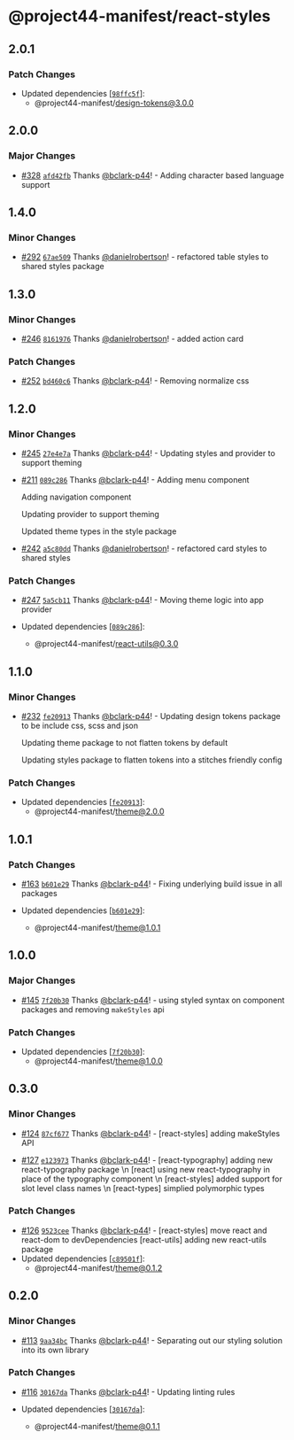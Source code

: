 # @project44-manifest/react-styles

## 2.0.1

### Patch Changes

- Updated dependencies
  [[`98ffc5f`](https://github.com/project44/manifest/commit/98ffc5f42e5d3dca06712f795c96cdd80a0b8bf6)]:
  - @project44-manifest/design-tokens@3.0.0

## 2.0.0

### Major Changes

- [#328](https://github.com/project44/manifest/pull/328)
  [`afd42fb`](https://github.com/project44/manifest/commit/afd42fbb4ea3598655ceac7d414e2cf203940c02)
  Thanks [@bclark-p44](https://github.com/bclark-p44)! - Adding character based language support

## 1.4.0

### Minor Changes

- [#292](https://github.com/project44/manifest/pull/292)
  [`67ae509`](https://github.com/project44/manifest/commit/67ae5097f56fe269b9925ddb4d17dcac755284c2)
  Thanks [@danielrobertson](https://github.com/danielrobertson)! - refactored table styles to shared
  styles package

## 1.3.0

### Minor Changes

- [#246](https://github.com/project44/manifest/pull/246)
  [`8161976`](https://github.com/project44/manifest/commit/81619762d3624505f0b52dc712339e4ddef0d959)
  Thanks [@danielrobertson](https://github.com/danielrobertson)! - added action card

### Patch Changes

- [#252](https://github.com/project44/manifest/pull/252)
  [`bd460c6`](https://github.com/project44/manifest/commit/bd460c64b5f56f8ccc62ae81f6251d67b27bf0a9)
  Thanks [@bclark-p44](https://github.com/bclark-p44)! - Removing normalize css

## 1.2.0

### Minor Changes

- [#245](https://github.com/project44/manifest/pull/245)
  [`27e4e7a`](https://github.com/project44/manifest/commit/27e4e7aa0c2f96300fde25f7f62d7f5b50bf329b)
  Thanks [@bclark-p44](https://github.com/bclark-p44)! - Updating styles and provider to support
  theming

* [#211](https://github.com/project44/manifest/pull/211)
  [`089c286`](https://github.com/project44/manifest/commit/089c286124c5895478cd51fa22646aa8493da8c2)
  Thanks [@bclark-p44](https://github.com/bclark-p44)! - Adding menu component

  Adding navigation component

  Updating provider to support theming

  Updated theme types in the style package

- [#242](https://github.com/project44/manifest/pull/242)
  [`a5c80dd`](https://github.com/project44/manifest/commit/a5c80dd546e8732907d00c3ca2e8dc4bb3488aca)
  Thanks [@danielrobertson](https://github.com/danielrobertson)! - refactored card styles to shared
  styles

### Patch Changes

- [#247](https://github.com/project44/manifest/pull/247)
  [`5a5cb11`](https://github.com/project44/manifest/commit/5a5cb110c69ef3abb44cb705eb816ec8ca04cf0b)
  Thanks [@bclark-p44](https://github.com/bclark-p44)! - Moving theme logic into app provider

- Updated dependencies
  [[`089c286`](https://github.com/project44/manifest/commit/089c286124c5895478cd51fa22646aa8493da8c2)]:
  - @project44-manifest/react-utils@0.3.0

## 1.1.0

### Minor Changes

- [#232](https://github.com/project44/manifest/pull/232)
  [`fe20913`](https://github.com/project44/manifest/commit/fe2091337ab822fbde0f32bfcb28a3f617141990)
  Thanks [@bclark-p44](https://github.com/bclark-p44)! - Updating design tokens package to be
  include css, scss and json

  Updating theme package to not flatten tokens by default

  Updating styles package to flatten tokens into a stitches friendly config

### Patch Changes

- Updated dependencies
  [[`fe20913`](https://github.com/project44/manifest/commit/fe2091337ab822fbde0f32bfcb28a3f617141990)]:
  - @project44-manifest/theme@2.0.0

## 1.0.1

### Patch Changes

- [#163](https://github.com/project44/manifest/pull/163)
  [`b601e29`](https://github.com/project44/manifest/commit/b601e29af8cc9cc3f404358a231dfc16851761b7)
  Thanks [@bclark-p44](https://github.com/bclark-p44)! - Fixing underlying build issue in all
  packages

- Updated dependencies
  [[`b601e29`](https://github.com/project44/manifest/commit/b601e29af8cc9cc3f404358a231dfc16851761b7)]:
  - @project44-manifest/theme@1.0.1

## 1.0.0

### Major Changes

- [#145](https://github.com/project44/manifest/pull/145)
  [`7f20b30`](https://github.com/project44/manifest/commit/7f20b3033748bf70b76a88fcfc079539b588134a)
  Thanks [@bclark-p44](https://github.com/bclark-p44)! - using styled syntax on component packages
  and removing `makeStyles` api

### Patch Changes

- Updated dependencies
  [[`7f20b30`](https://github.com/project44/manifest/commit/7f20b3033748bf70b76a88fcfc079539b588134a)]:
  - @project44-manifest/theme@1.0.0

## 0.3.0

### Minor Changes

- [#124](https://github.com/project44/manifest/pull/124)
  [`87cf677`](https://github.com/project44/manifest/commit/87cf677ac47f55e2e747f327d0057f2d323ead92)
  Thanks [@bclark-p44](https://github.com/bclark-p44)! - [react-styles] adding makeStyles API

* [#127](https://github.com/project44/manifest/pull/127)
  [`e123973`](https://github.com/project44/manifest/commit/e123973ac42f84cca73aa0fb14e66c623594f080)
  Thanks [@bclark-p44](https://github.com/bclark-p44)! - [react-typography] adding new
  react-typography package \n [react] using new react-typography in place of the typography
  component \n [react-styles] added support for slot level class names \n [react-types] simplied
  polymorphic types

### Patch Changes

- [#126](https://github.com/project44/manifest/pull/126)
  [`9523cee`](https://github.com/project44/manifest/commit/9523cee0c7aa3141c1e82af0c754bb3ce958f47f)
  Thanks [@bclark-p44](https://github.com/bclark-p44)! - [react-styles] move react and react-dom to
  devDependencies [react-utils] adding new react-utils package
- Updated dependencies
  [[`c89501f`](https://github.com/project44/manifest/commit/c89501fc9e89987ed4da1aacdb21381de670f800)]:
  - @project44-manifest/theme@0.1.2

## 0.2.0

### Minor Changes

- [#113](https://github.com/project44/manifest/pull/113)
  [`9aa34bc`](https://github.com/project44/manifest/commit/9aa34bc084a196eb239a24d2b8f7d6e63cf2c00f)
  Thanks [@bclark-p44](https://github.com/bclark-p44)! - Separating out our styling solution into
  its own library

### Patch Changes

- [#116](https://github.com/project44/manifest/pull/116)
  [`30167da`](https://github.com/project44/manifest/commit/30167da62f3713434dfbedcb105c9620698e00d0)
  Thanks [@bclark-p44](https://github.com/bclark-p44)! - Updating linting rules

- Updated dependencies
  [[`30167da`](https://github.com/project44/manifest/commit/30167da62f3713434dfbedcb105c9620698e00d0)]:
  - @project44-manifest/theme@0.1.1
